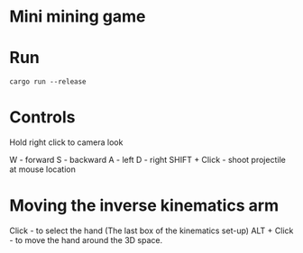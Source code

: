 # Mini mining game

# Run
```
cargo run --release
```

# Controls

Hold right click to camera look

W - forward
S - backward
A - left
D - right
SHIFT + Click - shoot projectile at mouse location

# Moving the inverse kinematics arm

Click - to select the hand (The last box of the kinematics set-up)
ALT + Click - to move the hand around the 3D space.

